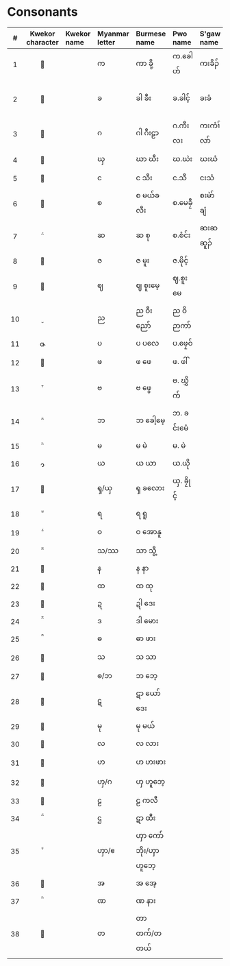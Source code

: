 # Consonants

| # | Kwekor character | Kwekor name | Myanmar letter | Burmese name | Pwo name | S'gaw name | Thai letter | Thai name | IPA | English name | Unicode name |
|:-:|:-:|:--|:--|:--|:--|:--|:--|:--|:--|:--|:--|
|1|||က|ကာ ခို့|က.ခေါဟ်|ကးခိၣ်|ก|กะ โค|/k/|ka kho|KA|
|2|||ခ|ခါ ခီး|ခ.ခါင့်|ခးခံ|ข|คะ คี|/kʰ/|kha khaing / kha khi|KHA|
|3|||ဂ|ဂါ ဂီးဠာ|ဂ.ကီးလး|ကးကံၢ်လာ်|ค|กะ กีลา|/g/|ga gilaa|GA|
|4|||ၰ|ဃာ ဃီး|ဃ.ဃဲး|ဃးဃံ|ฆ|ฆะ กระดูก|/x/|gha ghii|GHA|
|5|||င|င သီး|င.သီ|ငးသံ|ง|งะ ซี|/ŋ/|nga thi|NGA|
|6|||စ|စ မယ်ခလီး|စ.မေခၠီ|စးမဲာ်ချံ|จ|ซะ แหม่คลี|/s/|sa mekhlii|CA|
|7|||ဆ|ဆ စု|စ.စံင်း|ဆးဆဆူၣ်|ฉ|ซะ ซื่อ|/sʰ/|sa su|CHA|
|8|||ဇ|ဇ မူး|ဇ.မိုင့်||ช||/s/|sa muu|JA|
|9|||ဈ|ဈ စူးမေ့|ဈ.စူးမေ||ฌ||/s/|sa suumee|JHA|
|10|||ည|ည ဝီးညော်|ည ဝိဉာကာ်||ญ||/ɲ/|nya winyo|NYA|
|11|||ပ|ပ ပလေ|ပ.ဖၠေဝ်||ป||/p/|pa ple|PA|
|12|||ဖ|ဖ ဖေ|ဖ. ဖါ်||ผ||/pʰ/|pha phe|PHA|
|13|||ဗ|ဗ ဖွေ|ဗ. ဃွှိက်||พ||/b/|ba bwe|BA|
|14|||ဘ|ဘ ခေါ့မေ့|ဘ. ခင်းမေံ||ภ||/b/|ba khome|BHA|
|15|||မ|မ မဲ|မ. မဲ||ม||/m/|ma me|MA|
|16|||ယ|ယ ယာ|ယ.ယို||ย||/j/|ya yaa|YA|
|17|||ၡ/ယှ|ၡ ခလေား|ယှ. ခၠိုင့်||ซ||/s-ʃ/|sha kloe|SHA|
|18|||ရ|ရ ရူ|||ร||/r/|ra ruu|RA|
|19|||ဝ|ဝ အောနူ|||ว||/w/|wa onuu|WA|
|20|||သ/ဿ|သာ သွီ့|||ฌ||/θ/|tha thwi|THHA|
|21|||န|န နာ|||น||/n/|na naa|NA|
|22|||ထ|ထ ထု|||ถ||/tʰ/|tha thu|THA|
|23|||ဍ|ဍါ ဒေး|||ด||/d/|da dee|DDA|
|24|||ဒ|ဒါ မေား|||ท||/d/|da moo|DA|
|25|||ဓ|ဓာ ဖား|||ธ||/d/|da pha|DHA|
|26|||သ|သ သာ|||ส||/s-θ/|sa saa|SA|
|27|||ၜ/ဘ|ဘ ဘေ့|||บ||/ɓ/|ba be|BBA|
|28|||ဋ|ဋာ ယော်ဒေး|||ฑ||/ɗ/|da yodee|DDDA|
|29|||မု|မု မယ်|||ม||/m/|mu me|MU|
|30|||လ|လ လား|||ล||/l/|la laa|LA|
|31|||ဟ|ဟ ဟးဖား|||ห||/h/|ha huphoe|HA|
|32|||ၯ/ဂ|ၯ ဟူဘေ့|||ฮง||/ɣ-ɰ/|xa xube|XA|
|33|||ဠ|ဠ ကလီ|||ฬ||/l/|la galii|LLA|
|34|||ဌ|ဋာ ထီး|||ฐ||/tʰ/|tha thii|TTHA|
|35|||ၯာ/ဧ|ၯာ ကော်ဘိုး/ၯာ ဟူဘေ့||||หง|/ɣ/|gha ghoboo|HHA|
|36|||အ|အ အေ့|||อ||/ʔ/|a e|A|
|37|||ဏ|ဏ နား|||ณ||/n/|na naa|NNA|
|38|||တ|တာ တက်/တ တယ်|||ต||/t/|ta tuk|TTA|
